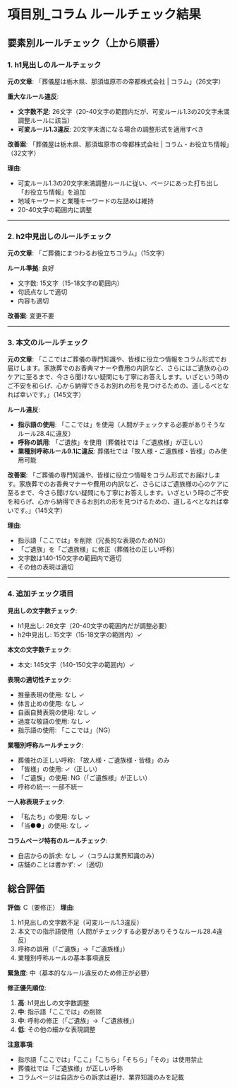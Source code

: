 # 項目別_コラム ルールチェック結果

## 要素別ルールチェック（上から順番）

### 1. h1見出しのルールチェック

**元の文章**: 「葬儀屋は栃木県、那須塩原市の帝都株式会社 | コラム」（26文字）

**重大なルール違反**:
- **文字数不足**: 26文字（20-40文字の範囲内だが、可変ルール1.3の20文字未満調整ルールに該当）
- **可変ルール1.3違反**: 20文字未満になる場合の調整形式を適用すべき

**改善案**: 「葬儀屋は栃木県、那須塩原市の帝都株式会社 | コラム・お役立ち情報」（32文字）

**理由**: 
- 可変ルール1.3の20文字未満調整ルールに従い、ページにあった打ち出し「お役立ち情報」を追加
- 地域キーワードと業種キーワードの左詰めは維持
- 20-40文字の範囲内に調整

---

### 2. h2中見出しのルールチェック

**元の文章**: 「ご葬儀にまつわるお役立ちコラム」（15文字）

**ルール準拠**: 良好
- 文字数: 15文字（15-18文字の範囲内）
- 句読点なしで適切
- 内容も適切

**改善案**: 変更不要

---

### 3. 本文のルールチェック

**元の文章**: 「ここではご葬儀の専門知識や、皆様に役立つ情報をコラム形式でお届けします。家族葬でのお香典マナーや費用の内訳など、さらにはご遺族の心のケアに至るまで、今さら聞けない疑問にも丁寧にお答えします。いざという時のご不安を和らげ、心から納得できるお別れの形を見つけるための、道しるべとなれば幸いです。」（145文字）

**ルール違反**:
- **指示語の使用**: 「ここでは」を使用（人間がチェックする必要がありそうなルール28.4に違反）
- **呼称の誤用**: 「ご遺族」を使用（葬儀社では「ご遺族様」が正しい）
- **業種別呼称ルール9.1に違反**: 葬儀社では「故人様・ご遺族様・皆様」のみ使用可能

**改善案**: 「ご葬儀の専門知識や、皆様に役立つ情報をコラム形式でお届けします。家族葬でのお香典マナーや費用の内訳など、さらにはご遺族様の心のケアに至るまで、今さら聞けない疑問にも丁寧にお答えします。いざという時のご不安を和らげ、心から納得できるお別れの形を見つけるための、道しるべとなれば幸いです。」（145文字）

**理由**: 
- 指示語「ここでは」を削除（冗長的な表現のためNG）
- 「ご遺族」を「ご遺族様」に修正（葬儀社の正しい呼称）
- 文字数は140-150文字の範囲内で適切
- その他の表現は適切

---

### 4. 追加チェック項目

**見出しの文字数チェック**:
- h1見出し: 26文字（20-40文字の範囲内だが調整必要）
- h2中見出し: 15文字（15-18文字の範囲内）✓

**本文の文字数チェック**:
- 本文: 145文字（140-150文字の範囲内）✓

**表現の適切性チェック**:
- 推量表現の使用: なし ✓
- 体言止めの使用: なし ✓
- 自画自賛表現の使用: なし ✓
- 過度な敬語の使用: なし ✓
- 指示語の使用: 「ここでは」（NG）

**業種別呼称ルールチェック**:
- 葬儀社の正しい呼称: 「故人様・ご遺族様・皆様」のみ
- 「皆様」の使用: ✓（正しい）
- 「ご遺族」の使用: NG（「ご遺族様」が正しい）
- 呼称の統一: 一部不統一

**一人称表現チェック**:
- 「私たち」の使用: なし ✓
- 「当●●」の使用: なし ✓

**コラムページ特有のルールチェック**:
- 自店からの訴求: なし ✓（コラムは業界知識のみ）
- 店舗のことは書かず: ✓（適切）

## 総合評価

**評価**: C（要修正）
**理由**: 
1. h1見出しの文字数不足（可変ルール1.3違反）
2. 本文での指示語使用（人間がチェックする必要がありそうなルール28.4違反）
3. 呼称の誤用（「ご遺族」→「ご遺族様」）
4. 業種別呼称ルールの基本事項違反

**緊急度**: 中（基本的なルール違反のため修正が必要）

**修正優先順位**:
1. **高**: h1見出しの文字数調整
2. **中**: 指示語「ここでは」の削除
3. **中**: 呼称の修正（「ご遺族」→「ご遺族様」）
4. **低**: その他の細かな表現調整

**注意事項**: 
- 指示語「ここでは」「ここ」「こちら」「そちら」「その」は使用禁止
- 葬儀社では「ご遺族様」が正しい呼称
- コラムページは自店からの訴求は避け、業界知識のみを記載

